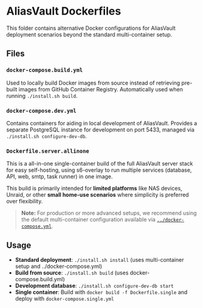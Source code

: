 # AliasVault Dockerfiles

This folder contains alternative Docker configurations for AliasVault deployment scenarios beyond the standard multi-container setup.

## Files

### `docker-compose.build.yml`
Used to locally build Docker images from source instead of retrieving pre-built images from GitHub Container Registry. Automatically used when running `./install.sh build`.

### `docker-compose.dev.yml`
Contains containers for aiding in local development of AliasVault. Provides a separate PostgreSQL instance for development on port 5433, managed via `./install.sh configure-dev-db`.

### `Dockerfile.server.allinone`
This is a all-in-one single-container build of the full AliasVault server stack for easy self-hosting, using s6-overlay to run multiple services (database, API, web, smtp, task runner) in one image.

This build is primarily intended for **limited platforms** like NAS devices, Unraid, or other **small home-use scenarios** where simplicity is preferred over flexibility.

> **Note:** For production or more advanced setups, we recommend using the default multi-container configuration available via [`../docker-compose.yml`](../docker-compose.yml).

## Usage

- **Standard deployment**: `./install.sh install` (uses multi-container setup and ../docker-compose.yml)
- **Build from source**: `./install.sh build` (uses docker-compose.build.yml)
- **Development database**: `./install.sh configure-dev-db start`
- **Single container**: Build with `docker build -f Dockerfile.single` and deploy with `docker-compose.single.yml`